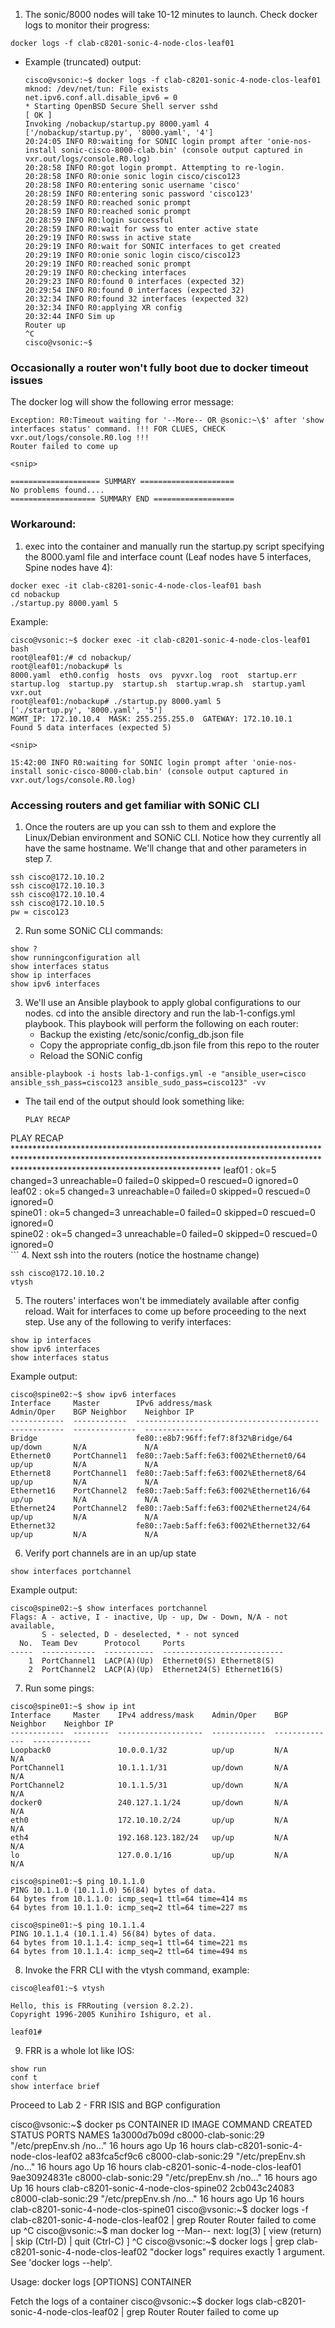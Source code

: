 

1. The sonic/8000 nodes will take 10-12 minutes to launch. Check docker logs to monitor their progress:
```
docker logs -f clab-c8201-sonic-4-node-clos-leaf01 
```
 - Example (truncated) output:
    ```
    cisco@vsonic:~$ docker logs -f clab-c8201-sonic-4-node-clos-leaf01 
    mknod: /dev/net/tun: File exists
    net.ipv6.conf.all.disable_ipv6 = 0
    * Starting OpenBSD Secure Shell server sshd                             [ OK ] 
    Invoking /nobackup/startup.py 8000.yaml 4
    ['/nobackup/startup.py', '8000.yaml', '4']
    20:24:05 INFO R0:waiting for SONIC login prompt after 'onie-nos-install sonic-cisco-8000-clab.bin' (console output captured in vxr.out/logs/console.R0.log)
    20:28:58 INFO R0:got login prompt. Attempting to re-login.
    20:28:58 INFO R0:onie sonic login cisco/cisco123
    20:28:58 INFO R0:entering sonic username 'cisco'
    20:28:59 INFO R0:entering sonic password 'cisco123'
    20:28:59 INFO R0:reached sonic prompt
    20:28:59 INFO R0:reached sonic prompt
    20:28:59 INFO R0:login successful
    20:28:59 INFO R0:wait for swss to enter active state
    20:29:19 INFO R0:swss in active state
    20:29:19 INFO R0:wait for SONIC interfaces to get created
    20:29:19 INFO R0:onie sonic login cisco/cisco123
    20:29:19 INFO R0:reached sonic prompt
    20:29:19 INFO R0:checking interfaces
    20:29:23 INFO R0:found 0 interfaces (expected 32)
    20:29:54 INFO R0:found 0 interfaces (expected 32)
    20:32:34 INFO R0:found 32 interfaces (expected 32)
    20:32:34 INFO R0:applying XR config
    20:32:44 INFO Sim up
    Router up
    ^C
    cisco@vsonic:~$ 
    ```

### Occasionally a router won't fully boot due to docker timeout issues
The docker log will show the following error message:
```
Exception: R0:Timeout waiting for '--More-- OR @sonic:~\$' after 'show interfaces status' command. !!! FOR CLUES, CHECK vxr.out/logs/console.R0.log !!!
Router failed to come up

<snip>

==================== SUMMARY =====================
No problems found....
=================== SUMMARY END ==================
```
### Workaround:

1. exec into the container and manually run the startup.py script specifying the 8000.yaml file and interface count (Leaf nodes have 5 interfaces, Spine nodes have 4):
```
docker exec -it clab-c8201-sonic-4-node-clos-leaf01 bash
cd nobackup
./startup.py 8000.yaml 5
```
Example:
```
cisco@vsonic:~$ docker exec -it clab-c8201-sonic-4-node-clos-leaf01 bash
root@leaf01:/# cd nobackup/
root@leaf01:/nobackup# ls
8000.yaml  eth0.config  hosts  ovs  pyvxr.log  root  startup.err  startup.log  startup.py  startup.sh  startup.wrap.sh  startup.yaml  vxr.out
root@leaf01:/nobackup# ./startup.py 8000.yaml 5
['./startup.py', '8000.yaml', '5']
MGMT_IP: 172.10.10.4  MASK: 255.255.255.0  GATEWAY: 172.10.10.1
Found 5 data interfaces (expected 5)

<snip>

15:42:00 INFO R0:waiting for SONIC login prompt after 'onie-nos-install sonic-cisco-8000-clab.bin' (console output captured in vxr.out/logs/console.R0.log)

```
### Accessing routers and get familiar with SONiC CLI

1. Once the routers are up you can ssh to them and explore the Linux/Debian environment and SONiC CLI. Notice how they currently all have the same hostname. We'll change that and other parameters in step 7.
```
ssh cisco@172.10.10.2
ssh cisco@172.10.10.3
ssh cisco@172.10.10.4
ssh cisco@172.10.10.5
pw = cisco123
```

2. Run some SONiC CLI commands:
```
show ?
show runningconfiguration all
show interfaces status
show ip interfaces
show ipv6 interfaces
```
   
3. We'll use an Ansible playbook to apply global configurations to our nodes. cd into the ansible directory and run the lab-1-configs.yml playbook. This playbook will perform the following on each router:
   * Backup the existing /etc/sonic/config_db.json file
   * Copy the appropriate config_db.json file from this repo to the router
   * Reload the SONiC config
```
ansible-playbook -i hosts lab-1-configs.yml -e "ansible_user=cisco ansible_ssh_pass=cisco123 ansible_sudo_pass=cisco123" -vv
```
  - The tail end of the output should look something like:
    ```
    PLAY RECAP 
PLAY RECAP **********************************************************************************************************************************************************************************************
leaf01      : ok=5    changed=3    unreachable=0    failed=0    skipped=0    rescued=0    ignored=0   
leaf02      : ok=5    changed=3    unreachable=0    failed=0    skipped=0    rescued=0    ignored=0   
spine01     : ok=5    changed=3    unreachable=0    failed=0    skipped=0    rescued=0    ignored=0   
spine02     : ok=5    changed=3    unreachable=0    failed=0    skipped=0    rescued=0    ignored=0  
    ```
4. Next ssh into the routers (notice the hostname change) 
```
ssh cisco@172.10.10.2
vtysh
```

5. The routers' interfaces won't be immediately available after config reload. Wait for interfaces to come up before proceeding to the next step. Use any of the following to verify interfaces:

```
show ip interfaces
show ipv6 interfaces
show interfaces status
```

Example output:
```
cisco@spine02:~$ show ipv6 interfaces 
Interface     Master        IPv6 address/mask                          Admin/Oper    BGP Neighbor    Neighbor IP
------------  ------------  -----------------------------------------  ------------  --------------  -------------
Bridge                      fe80::e8b7:96ff:fef7:8f32%Bridge/64        up/down       N/A             N/A
Ethernet0     PortChannel1  fe80::7aeb:5aff:fe63:f002%Ethernet0/64     up/up         N/A             N/A
Ethernet8     PortChannel1  fe80::7aeb:5aff:fe63:f002%Ethernet8/64     up/up         N/A             N/A
Ethernet16    PortChannel2  fe80::7aeb:5aff:fe63:f002%Ethernet16/64    up/up         N/A             N/A
Ethernet24    PortChannel2  fe80::7aeb:5aff:fe63:f002%Ethernet24/64    up/up         N/A             N/A
Ethernet32                  fe80::7aeb:5aff:fe63:f002%Ethernet32/64    up/up         N/A             N/A
```

6. Verify port channels are in an up/up state

```
show interfaces portchannel
```

Example output:
```
cisco@spine02:~$ show interfaces portchannel 
Flags: A - active, I - inactive, Up - up, Dw - Down, N/A - not available,
       S - selected, D - deselected, * - not synced
  No.  Team Dev      Protocol     Ports
-----  ------------  -----------  ---------------------------
    1  PortChannel1  LACP(A)(Up)  Ethernet0(S) Ethernet8(S)
    2  PortChannel2  LACP(A)(Up)  Ethernet24(S) Ethernet16(S)
```

7. Run some pings:

```
cisco@spine01:~$ show ip int
Interface     Master    IPv4 address/mask    Admin/Oper    BGP Neighbor    Neighbor IP
------------  --------  -------------------  ------------  --------------  -------------
Loopback0               10.0.0.1/32          up/up         N/A             N/A
PortChannel1            10.1.1.1/31          up/down       N/A             N/A
PortChannel2            10.1.1.5/31          up/down       N/A             N/A
docker0                 240.127.1.1/24       up/down       N/A             N/A
eth0                    172.10.10.2/24       up/up         N/A             N/A
eth4                    192.168.123.182/24   up/up         N/A             N/A
lo                      127.0.0.1/16         up/up         N/A             N/A

cisco@spine01:~$ ping 10.1.1.0
PING 10.1.1.0 (10.1.1.0) 56(84) bytes of data.
64 bytes from 10.1.1.0: icmp_seq=1 ttl=64 time=414 ms
64 bytes from 10.1.1.0: icmp_seq=2 ttl=64 time=227 ms

cisco@spine01:~$ ping 10.1.1.4
PING 10.1.1.4 (10.1.1.4) 56(84) bytes of data.
64 bytes from 10.1.1.4: icmp_seq=1 ttl=64 time=221 ms
64 bytes from 10.1.1.4: icmp_seq=2 ttl=64 time=494 ms
```

8. Invoke the FRR CLI with the vtysh command, example:
```
cisco@leaf01:~$ vtysh

Hello, this is FRRouting (version 8.2.2).
Copyright 1996-2005 Kunihiro Ishiguro, et al.

leaf01# 
```

9.  FRR is a whole lot like IOS:

```
show run
conf t
show interface brief 
```

Proceed to Lab 2 - FRR ISIS and BGP configuration

cisco@vsonic:~$ docker ps
CONTAINER ID   IMAGE                 COMMAND                  CREATED        STATUS        PORTS     NAMES
1a3000d7b09d   c8000-clab-sonic:29   "/etc/prepEnv.sh /no…"   16 hours ago   Up 16 hours             clab-c8201-sonic-4-node-clos-leaf02
a83fca5cf9c6   c8000-clab-sonic:29   "/etc/prepEnv.sh /no…"   16 hours ago   Up 16 hours             clab-c8201-sonic-4-node-clos-leaf01
9ae30924831e   c8000-clab-sonic:29   "/etc/prepEnv.sh /no…"   16 hours ago   Up 16 hours             clab-c8201-sonic-4-node-clos-spine02
2cb043c24083   c8000-clab-sonic:29   "/etc/prepEnv.sh /no…"   16 hours ago   Up 16 hours             clab-c8201-sonic-4-node-clos-spine01
cisco@vsonic:~$ docker logs -f  clab-c8201-sonic-4-node-clos-leaf02 | grep Router
Router failed to come up
^C
cisco@vsonic:~$ man docker log
--Man-- next: log(3) [ view (return) | skip (Ctrl-D) | quit (Ctrl-C) ]
^C
cisco@vsonic:~$ docker logs | grep clab-c8201-sonic-4-node-clos-leaf02
"docker logs" requires exactly 1 argument.
See 'docker logs --help'.

Usage:  docker logs [OPTIONS] CONTAINER

Fetch the logs of a container
cisco@vsonic:~$ docker logs clab-c8201-sonic-4-node-clos-leaf02 | grep Router
Router failed to come up
